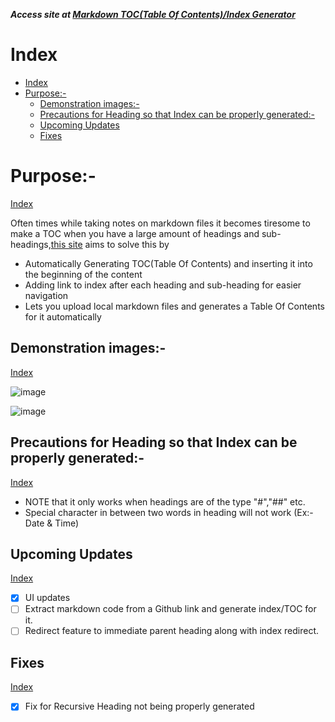 **_Access site at <a href="https://markdownindexgenerator.netlify.app/" target="_blank">Markdown TOC(Table Of Contents)/Index Generator</a>_**

# Index
 - [Index](#index)
 - [Purpose:-](#purpose-)
   - [Demonstration images:-](#demonstration-images-)
   - [Precautions for Heading so that Index can be properly generated:-](#precautions-for-heading-so-that-index-can-be-properly-generated-)
   - [Upcoming Updates](#upcoming-updates)
   - [Fixes](#fixes)


# Purpose:-
[Index](#index)

Often times while taking notes on markdown files it becomes tiresome to make a TOC when you have a large amount of headings and sub-headings,<a href="https://markdownindexgenerator.netlify.app/" target="_blank">this site</a> aims to solve this by
- Automatically Generating TOC(Table Of Contents) and inserting it into the beginning of the content
- Adding link to index after each heading and sub-heading for easier navigation
- Lets you upload local markdown files and generates a Table Of Contents for it automatically


## Demonstration images:-
[Index](#index)

![image](https://github.com/xmp-er/Markdown-index/assets/107166230/0ee8a7fc-b4ae-428a-9bf4-7caf9b4ec4c9)

![image](https://github.com/xmp-er/Markdown-index/assets/107166230/5aa5f4e6-903f-4e48-b00d-ca53ac667abe)

## Precautions for Heading so that Index can be properly generated:-
[Index](#index)
 

- NOTE that it only works when headings are of the type "#","##" etc.
- Special character in between two words in heading will not work (Ex:-Date & Time)

## Upcoming Updates
[Index](#index)
 
- [X] UI updates
- [ ] Extract markdown code from a Github link and generate index/TOC for it.
- [ ] Redirect feature to immediate parent heading along with index redirect.

## Fixes
[Index](#index)

- [X] Fix for Recursive Heading not being properly generated
